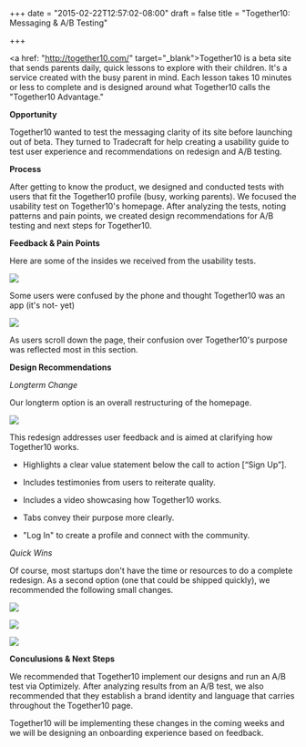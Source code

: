 +++
date = "2015-02-22T12:57:02-08:00"
draft = false
title = "Together10: Messaging & A/B Testing"

+++

<a href: "http://together10.com/" target="_blank">Together10</a> is a beta site that sends parents daily, quick lessons to explore with their children. It's a service created with the busy parent in mind. Each lesson takes 10 minutes or less to complete and is designed around what Together10 calls the "Together10 Advantage."

**Opportunity**

Together10 wanted to test the messaging clarity of its site before launching out of beta. They turned to Tradecraft for help creating a usability guide to test user experience and recommendations on redesign and A/B testing. 

**Process**

After getting to know the product, we designed and conducted tests with users that fit the Together10 profile (busy, working parents). We focused the usability test on Together10's homepage. After analyzing the tests, noting patterns and pain points, we created design recommendations for A/B testing and next steps for Together10.

**Feedback & Pain Points**

Here are some of the insides we received from the usability tests. 
<a href="/images/Feedback1.png" data-lightbox="persona" data-title="Feedback"><img src="/images/Feedback1.png"/></a>
<div class="image-caption">Some users were confused by the phone and thought Together10 was an app (it's not- yet)</div>

<a href="/images/Feedback2.png" data-lightbox="persona" data-title="Feedback"><img src="/images/Feedback2.png"/></a>
<div class="image-caption">As users scroll down the page, their confusion over Together10's purpose was reflected most in this section.</div>

**Design Recommendations**

*Longterm Change*

Our longterm option is an overall restructuring of the homepage. 

<a href="/images/Together10Wireframe.png" data-lightbox="persona" data-title="Feedback"><img src="/images/Together10Wireframe.png"/></a>
<div class="image-caption"></div>

This redesign addresses user feedback and is aimed at clarifying how Together10 works.  

- Highlights a clear value statement below the call to action [“Sign Up”].

- Includes testimonies from users to reiterate quality.

- Includes a video showcasing how Together10 works. 

- Tabs convey their purpose more clearly.
 
- "Log In" to create a profile and connect with the community. 

*Quick Wins*

Of course, most startups don't have the time or resources to do a complete redesign. As a second option (one that could be shipped quickly), we recommended the following small changes. 

<a href="/images/QuickWin1.png" data-lightbox="persona" data-title="Quick Wins"><img src="/images/QuickWin1.png"/></a>
<div class="image-caption"></div>

<a href="/images/QuickWin2.png" data-lightbox="persona" data-title="Quick Wins"><img src="/images/QuickWin2.png"/></a>
<div class="image-caption"></div>

<a href="/images/QuickWin3.png" data-lightbox="persona" data-title="Quick Wins"><img src="/images/QuickWin3.png"/></a>
<div class="image-caption"></div>

**Conculusions & Next Steps**

We recommended that Together10 implement our designs and run an A/B test via Optimizely. After analyzing results from an A/B test, we also recommended that they establish a brand identity and language that carries throughout the Together10 page. 

Together10 will be implementing these changes in the coming weeks and we will be designing an onboarding experience based on feedback. 
